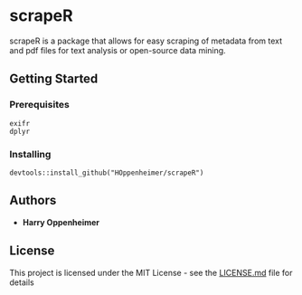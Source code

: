 # scrapeR

scrapeR is a package that allows for easy scraping of metadata from text and pdf files for text analysis or open-source data mining. 

## Getting Started

### Prerequisites

```
exifr
dplyr
```

### Installing

```
devtools::install_github("HOppenheimer/scrapeR")
```



## Authors

* **Harry Oppenheimer**


## License

This project is licensed under the MIT License - see the [LICENSE.md](LICENSE.md) file for details

